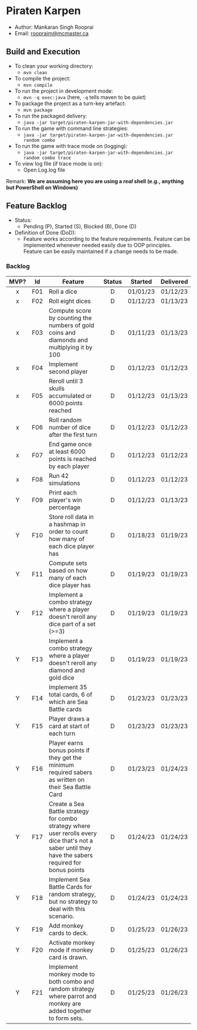 # Piraten Karpen

- Author: Mankaran Singh Rooprai
- Email: roopraim@mcmaster.ca

## Build and Execution

- To clean your working directory:
  - `mvn clean`
- To compile the project:
  - `mvn compile`
- To run the project in development mode:
  - `mvn -q exec:java` (here, `-q` tells maven to be _quiet_)
- To package the project as a turn-key artefact:
  - `mvn package`
- To run the packaged delivery:
  - `java -jar target/piraten-karpen-jar-with-dependencies.jar`
- To run the game with command line strategies:
  - `java -jar target/piraten-karpen-jar-with-dependencies.jar random combo`
- To run the game with trace mode on (logging):
  - `java -jar target/piraten-karpen-jar-with-dependencies.jar random combo trace`
- To view log file (if trace mode is on):
  - Open Log.log file

Remark: **We are assuming here you are using a _real_ shell (e.g., anything but PowerShell on Windows)**

## Feature Backlog

- Status:
  - Pending (P), Started (S), Blocked (B), Done (D)
- Definition of Done (DoD):
  - Feature works according to the feature requirements. Feature can be implemented whenever needed easily due to OOP principles. Feature can be easily maintained if a change needs to be made.

### Backlog

| MVP? | Id  | Feature                                                                                                                                               | Status | Started  | Delivered |
| :--: | :-: | ----------------------------------------------------------------------------------------------------------------------------------------------------- | :----: | :------: | :-------: |
|  x   | F01 | Roll a dice                                                                                                                                           |   D    | 01/01/23 | 01/12/23  |
|  x   | F02 | Roll eight dices                                                                                                                                      |   D    | 01/12/23 | 01/13/23  |
|  x   | F03 | Compute score by counting the numbers of gold coins and diamonds and multiplying it by 100                                                            |   D    | 01/11/23 | 01/13/23  |
|  x   | F04 | Implement second player                                                                                                                               |   D    | 01/12/23 | 01/12/23  |
|  x   | F05 | Reroll until 3 skulls accumulated or 6000 points reached                                                                                              |   D    | 01/12/23 | 01/13/23  |
|  x   | F06 | Roll random number of dice after the first turn                                                                                                       |   D    | 01/12/23 | 01/12/23  |
|  x   | F07 | End game once at least 6000 points is reached by each player                                                                                          |   D    | 01/12/23 | 01/12/23  |
|  x   | F08 | Run 42 simulations                                                                                                                                    |   D    | 01/12/23 | 01/12/23  |
|  Y   | F09 | Print each player's win percentage                                                                                                                    |   D    | 01/12/23 | 01/13/23  |
|  Y   | F10 | Store roll data in a hashmap in order to count how many of each dice player has                                                                       |   D    | 01/18/23 | 01/19/23  |
|  Y   | F11 | Compute sets based on how many of each dice player has                                                                                                |   D    | 01/19/23 | 01/19/23  |
|  Y   | F12 | Implement a combo strategy where a player doesn't reroll any dice part of a set (>=3)                                                                 |   D    | 01/19/23 | 01/19/23  |
|  Y   | F13 | Implement a combo strategy where a player doesn't reroll any diamond and gold dice                                                                    |   D    | 01/19/23 | 01/19/23  |
|  Y   | F14 | Implement 35 total cards, 6 of which are Sea Battle cards                                                                                             |   D    | 01/23/23 | 01/23/23  |
|  Y   | F15 | Player draws a card at start of each turn                                                                                                             |   D    | 01/23/23 | 01/23/23  |
|  Y   | F16 | Player earns bonus points if they get the minimum required sabers as written on their Sea Battle Card                                                 |   D    | 01/23/23 | 01/24/23  |
|  Y   | F17 | Create a Sea Battle strategy for combo strategy where user rerolls every dice that's not a saber until they have the sabers required for bonus points |   D    | 01/24/23 | 01/24/23  |
|  Y   | F18 | Implement Sea Battle Cards for random strategy, but no strategy to deal with this scenario.                                                           |   D    | 01/24/23 | 01/24/23  |
|  Y   | F19 | Add monkey cards to deck.                                                                                                                             |   D    | 01/25/23 | 01/26/23  |
|  Y   | F20 | Activate monkey mode if monkey card is drawn.                                                                                                         |   D    | 01/25/23 | 01/26/23  |
|  Y   | F21 | Implement monkey mode to both combo and random strategy where parrot and monkey are added together to form sets.                                      |   D    | 01/25/23 | 01/26/23  |

